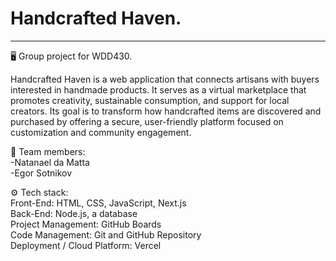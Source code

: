 # Handcrafted Haven.
---
🖥️ Group project for WDD430.<br>

Handcrafted Haven is a web application that connects artisans with buyers interested in handmade products. It serves as a virtual marketplace that promotes creativity, sustainable consumption, and support for local creators. Its goal is to transform how handcrafted items are discovered and purchased by offering a secure, user-friendly platform focused on customization and community engagement.

👥 Team members:<br>
-Natanael da Matta<br>
-Egor Sotnikov

⚙️ Tech stack:<br>
Front-End: HTML, CSS, JavaScript, Next.js<br>
Back-End: Node.js, a database<br>
Project Management: GitHub Boards<br>
Code Management: Git and GitHub Repository<br>
Deployment / Cloud Platform: Vercel<br>

